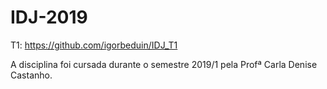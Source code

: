 # IDJ-2019

T1: https://github.com/igorbeduin/IDJ_T1

A disciplina foi cursada durante o semestre 2019/1 pela Profª Carla Denise Castanho.
